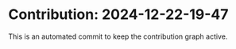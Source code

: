 # Contribution: 2024-12-22-19-47
This is an automated commit to keep the contribution graph active.
